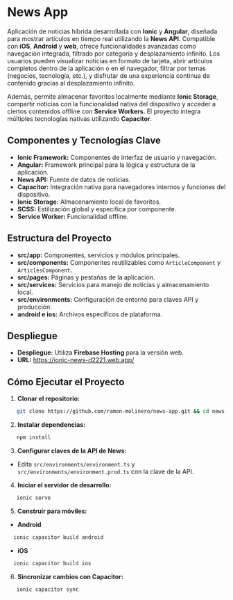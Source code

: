 
# News App

Aplicación de noticias híbrida desarrollada con **Ionic** y **Angular**, diseñada para mostrar artículos en tiempo real utilizando la **News API**. Compatible con **iOS**, **Android** y **web**, ofrece funcionalidades avanzadas como navegación integrada, filtrado por categoría y desplazamiento infinito. Los usuarios pueden visualizar noticias en formato de tarjeta, abrir artículos completos dentro de la aplicación o en el navegador, filtrar por temas (negocios, tecnología, etc.), y disfrutar de una experiencia continua de contenido gracias al desplazamiento infinito.

Además, permite almacenar favoritos localmente mediante **Ionic Storage**, compartir noticias con la funcionalidad nativa del dispositivo y acceder a ciertos contenidos offline con **Service Workers**. El proyecto integra múltiples tecnologías nativas utilizando **Capacitor**.

## **Componentes y Tecnologías Clave**
- **Ionic Framework:** Componentes de interfaz de usuario y navegación.
- **Angular:** Framework principal para la lógica y estructura de la aplicación.
- **News API:** Fuente de datos de noticias.
- **Capacitor:** Integración nativa para navegadores internos y funciones del dispositivo.
- **Ionic Storage:** Almacenamiento local de favoritos.
- **SCSS:** Estilización global y específica por componente.
- **Service Worker:** Funcionalidad offline.

## **Estructura del Proyecto**
- **src/app:** Componentes, servicios y módulos principales.
- **src/components:** Componentes reutilizables como `ArticleComponent` y `ArticlesComponent`.
- **src/pages:** Páginas y pestañas de la aplicación.
- **src/services:** Servicios para manejo de noticias y almacenamiento local.
- **src/environments:** Configuración de entorno para claves API y producción.
- **android e ios:** Archivos específicos de plataforma.


## **Despliegue**
- **Despliegue:** Utiliza **Firebase Hosting** para la versión web.
- **URL:** https://ionic-news-d2221.web.app/

## **Cómo Ejecutar el Proyecto**

1. **Clonar el repositorio:**  
```bash
   git clone https://github.com/ramon-molinero/news-app.git && cd news-app
```

2. **Instalar dependencias:**  
```bash
   npm install
```

3. **Configurar claves de la API de News:**  
- Edita `src/environments/environment.ts` y `src/environments/environment.prod.ts` con la clave de la API.

4. **Iniciar el servidor de desarrollo:**  
```bash
   ionic serve
```

5. **Construir para móviles:**  
  - **Android**  
```bash
  ionic capacitor build android
```

  - **iOS**  
```bash
  ionic capacitor build ios
```

6. **Sincronizar cambios con Capacitor:**  
```bash
   ionic capacitor sync
```
